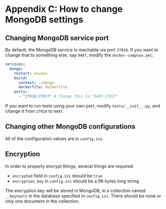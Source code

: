 # Appendix C: How to change MongoDB settings

## Changing MongoDB service port

By default, the MongoDB service is reachable via port `27018`. If you want to change that to something else, say `9487`, modify the `docker-compose.yml`:

```yml
services:
  mongo:
    restart: always
    build:
      context: ./mongo
      dockerfile: Dockerfile
    ports:
      - "27018:27017" # Change this to "9487:27017"
```

If you want to run tests using your own port, modify `tests/__init__.py`, and change it from `27018` to `9487`.

## Changing other MongoDB configurations

All of the configuration values are in `config.ini`.

## Encryption

In order to properly encrypt things, several things are required:
- `encrypted` field in `config.ini` should be `true`
- `encryption_key` in `config.ini` should be a 96 bytes long string

The encryption key will be stored in MongoDB, in a collection named `__keyVault` in the database specified in `config.ini`. There should be none or only one document in the collection.
